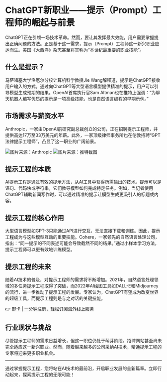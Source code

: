 # ChatGPT新职业——提示（Prompt）工程师的崛起与前景

ChatGPT正在引领一场技术革命。然而，要让其发挥最大效能，用户需要掌握提出正确问题的方法。正是基于这一需求，提示（Prompt）工程师这一新兴职业应运而生。美国《大西洋》杂志甚至将其称为“本世纪最重要的职业技能”。

## 什么是提示？

马萨诸塞大学洛厄尔分校计算机科学教授Jie Wang解释道，提示是ChatGPT接收用户输入的方式。通过向ChatGPT等大型语言模型提供精准的提示，用户可以引导模型生成预期的结果。OpenAI首席执行官Sam Altman也在推特上强调：“为聊天机器人编写优质的提示是一项高级技能，也是自然语言编程的早期示例。”

## 市场需求与薪资水平

Anthropic，一家由OpenAI前研究副总裁创立的公司，正在招聘提示工程师，并提供高达17万至33万美元的年薪。此外，一家顶级律师事务所也在伦敦招聘“GPT法律提示工程师”，凸显了这一职业的广阔前景。

![图片来源：Anthropic](https://bbtdd.com/wp-content/uploads/img/36198076292.webp)
![图片来源：推特截图](https://bbtdd.com/wp-content/uploads/img/044126726390919.webp)

## 提示工程的本质

AI提示工程是通过有效的提示方法，从AI工具中获得所需输出的技术。提示可以是语句、代码块或字符串，它们教导模型如何完成特定任务。例如，当记者使用ChatGPT辅助新闻写作时，可以通过精准的提示让模型生成更吸引人的标题或内容。

## 提示工程的核心作用

大型语言模型如GPT-3只能通过API进行交互，无法直接下载和训练。因此，提示工程成为与这些模型互动的重要技能。Cohere，一家领先的自然语言处理公司，指出：“同一提示的不同表述可能会导致截然不同的结果。”通过小样本学习方法，提示工程师可以更有效地训练模型。

## 提示工程的未来

随着AI技术的普及，对提示工程师的需求将不断增加。2021年，自然语言处理领域的多任务提示工程取得了突破，而2022年AI绘图工具如DALL-E和Midjourney的流行，进一步推动了提示工程的发展。专家认为，ChatGPT有望成为改变世界的超级工具，而提示工程则是与之对话的关键技能。

👉 [野卡 | 一分钟注册，轻松订阅海外线上服务](https://bbtdd.com/yeka)

## 行业现状与挑战

尽管提示工程师的需求日益增长，但这一职位仍处于萌芽阶段。招聘网站甚至尚未完全适应这一新兴职业。然而，随着越来越多的公司采纳AI技术，精通提示工程的专家将迎来更多职业机会。

---

通过掌握提示工程，您将站在AI技术的最前沿，开启职业发展的全新篇章。立即行动起来，探索提示工程的无限可能！